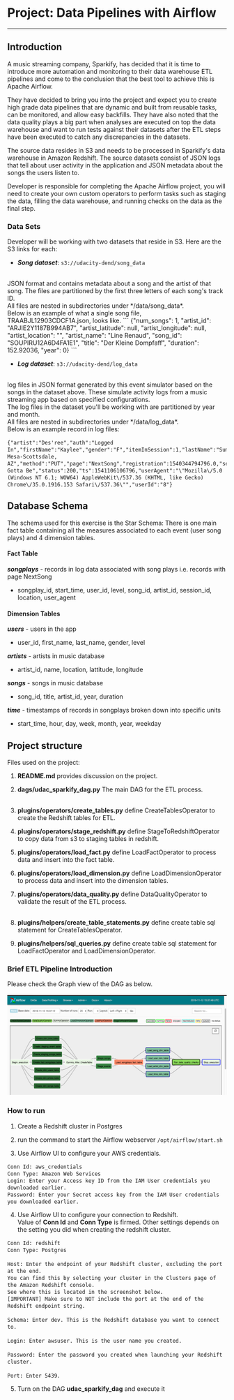 # Project: Data Pipelines with Airflow
---
## Introduction

A music streaming company, Sparkify, has decided that it is time to introduce more automation and monitoring to their data warehouse ETL pipelines and come to the conclusion that the best tool to achieve this is Apache Airflow.

They have decided to bring you into the project and expect you to create high grade data pipelines that are dynamic and built from reusable tasks, can be monitored, and allow easy backfills. They have also noted that the data quality plays a big part when analyses are executed on top the data warehouse and want to run tests against their datasets after the ETL steps have been executed to catch any discrepancies in the datasets.

The source data resides in S3 and needs to be processed in Sparkify's data warehouse in Amazon Redshift. The source datasets consist of JSON logs that tell about user activity in the application and JSON metadata about the songs the users listen to.

Developer is responsible for completing the Apache Airflow project, you will need to create your own custom operators to perform tasks such as staging the data, filling the data warehouse, and running checks on the data as the final step.

### Data Sets
Developer will be working with two datasets that reside in S3. Here are the S3 links for each:


- **<em>Song dataset</em>**: `s3://udacity-dend/song_data`
<br>
JSON format and contains metadata about a song and the artist of that song. The files are partitioned by the first three letters of each song's track ID.<br>All files are nested in subdirectories under */data/song_data*.<br>Below is an example of what a single song file, TRAABJL12903CDCF1A.json, looks like.
```
{"num_songs": 1, "artist_id": "ARJIE2Y1187B994AB7", "artist_latitude": null, "artist_longitude": null, "artist_location": "", "artist_name": "Line Renaud", "song_id": "SOUPIRU12A6D4FA1E1", "title": "Der Kleine Dompfaff", "duration": 152.92036, "year": 0}
```

- **<em>Log dataset</em>**: `s3://udacity-dend/log_data`
<br>
log files in JSON format generated by this event simulator based on the songs in the dataset above. These simulate activity logs from a music streaming app based on specified configurations.<br>The log files in the dataset you'll be working with are partitioned by year and month.<br>All files are nested in subdirectories under */data/log_data*. <br>Below is an example record in log files:

```
{"artist":"Des'ree","auth":"Logged In","firstName":"Kaylee","gender":"F","itemInSession":1,"lastName":"Summers","length":246.30812,"level":"free","location":"Phoenix-Mesa-Scottsdale, AZ","method":"PUT","page":"NextSong","registration":1540344794796.0,"sessionId":139,"song":"You Gotta Be","status":200,"ts":1541106106796,"userAgent":"\"Mozilla\/5.0 (Windows NT 6.1; WOW64) AppleWebKit\/537.36 (KHTML, like Gecko) Chrome\/35.0.1916.153 Safari\/537.36\"","userId":"8"}
```

## Database Schema
The schema used for this exercise is the Star Schema:
There is one main fact table containing all the measures associated to each event (user song plays) and 4 dimension tables.


#### Fact Table
**<em>songplays</em>** - records in log data associated with song plays i.e. records with page NextSong
- songplay_id, start_time, user_id, level, song_id, artist_id, session_id, location, user_agent

#### Dimension Tables
**<em>users</em>** - users in the app
- user_id, first_name, last_name, gender, level

**<em>artists</em>** - artists in music database
- artist_id, name, location, lattitude, longitude

**<em>songs</em>** - songs in music database
- song_id, title, artist_id, year, duration

**<em>time</em>** - timestamps of records in songplays broken down into specific units
- start_time, hour, day, week, month, year, weekday

## Project structure

Files used on the project:
1. **README.md** provides discussion on the project.
2. **dags/udac_sparkify_dag.py** The main DAG for the ETL process.<br><br>
3. **plugins/operators/create_tables.py** define CreateTablesOperator to create the Redshift tables for ETL.
4. **plugins/operators/stage_redshift.py** define StageToRedshiftOperator to copy data from s3 to staging tables in redshift.
5. **plugins/operators/load_fact.py** define LoadFactOperator to process data and insert into the fact table.
6. **plugins/operators/load_dimension.py** define LoadDimensionOperator to process data and insert into the dimension tables.
7. **plugins/operators/data_quality.py** define DataQualityOperator to validate the result of the ETL process.<br><br>

8. **plugins/helpers/create_table_statements.py** define create table sql statement for CreateTablesOperator.
9. **plugins/helpers/sql_queries.py** define create table sql statement for LoadFactOperator and LoadDimensionOperator.


### Brief ETL Pipeline Introduction
Please check the Graph view of the DAG as below.
<br><br>
![DER](https://raw.githubusercontent.com/TingHuanClay/Udacity_DataEngineeringNanoDegree/master/Data_Pipelines_with_Airflow/Project5_Data_Pipelines_with_Airflow/img/DAG_graph_view.png)

### How to run
1. Create a Redshift cluster in Postgres



2. run the command to start the Airflow webserver
   `/opt/airflow/start.sh`

3. Use Airflow UI to configure your AWS credentials.

```
Conn Id: aws_credentials
Conn Type: Amazon Web Services
Login: Enter your Access key ID from the IAM User credentials you downloaded earlier.
Password: Enter your Secret access key from the IAM User credentials you downloaded earlier.

```

4. Use Airflow UI to configure your connection to Redshift.<br>
Value of **Conn Id** and **Conn Type** is firmed.
Other settings depends on the setting you did when creating the redshift cluster.

```
Conn Id: redshift
Conn Type: Postgres

Host: Enter the endpoint of your Redshift cluster, excluding the port at the end.
You can find this by selecting your cluster in the Clusters page of the Amazon Redshift console.
See where this is located in the screenshot below.
[IMPORTANT] Make sure to NOT include the port at the end of the Redshift endpoint string.

Schema: Enter dev. This is the Redshift database you want to connect to.

Login: Enter awsuser. This is the user name you created.

Password: Enter the password you created when launching your Redshift cluster.

Port: Enter 5439.

```

5. Turn on the DAG **udac_sparkify_dag** and execute it

